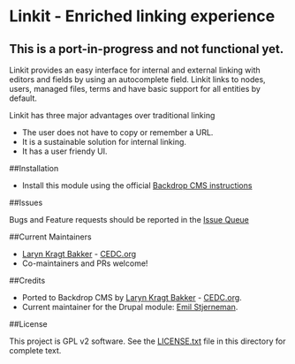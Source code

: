 # Linkit - Enriched linking experience

## This is a port-in-progress and not functional yet.

Linkit provides an easy interface for internal and external linking with editors 
and fields by using an autocomplete field. Linkit links to nodes, users, managed 
files, terms and have basic support for all entities by default.

Linkit has three major advantages over traditional linking

  - The user does not have to copy or remember a URL.
  - It is a sustainable solution for internal linking.
  - It has a user friendy UI.

##Installation

 - Install this module using the official 
  [Backdrop CMS instructions](https://backdropcms.org/guide/modules)

##Issues

Bugs and Feature requests should be reported in the 
[Issue Queue](https://github.com/backdrop-contrib/linkit/issues)

##Current Maintainers

 - [Laryn Kragt Bakker](https://github.com/laryn) - [CEDC.org](https://cedc.org)
 - Co-maintainers and PRs welcome!

##Credits

- Ported to Backdrop CMS by [Laryn Kragt Bakker](https://github.com/laryn) - [CEDC.org](https://cedc.org).
- Current maintainer for the Drupal module: [Emil Stjerneman](https://github.com/bratanon).

##License

This project is GPL v2 software. See the [LICENSE.txt](https://github.com/backdrop-contrib/linkit/blob/1.x-1.x/LICENSE.txt) 
file in this directory for complete text.